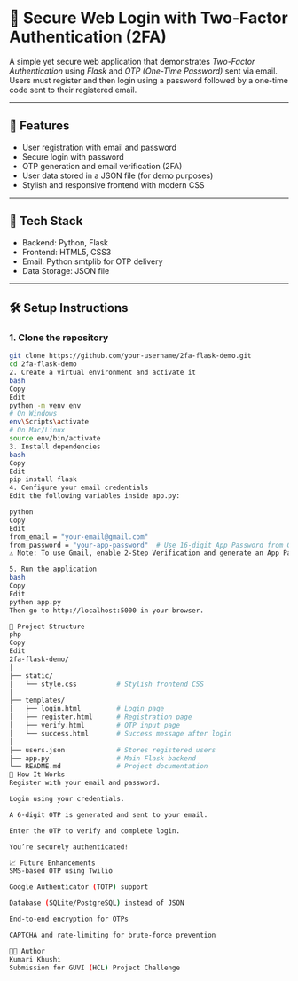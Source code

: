 # 🔐 Secure Web Login with Two-Factor Authentication (2FA)

A simple yet secure web application that demonstrates *Two-Factor Authentication* using *Flask* and *OTP (One-Time Password)* sent via email. Users must register and then login using a password followed by a one-time code sent to their registered email.

---

## 📌 Features

- User registration with email and password
- Secure login with password
- OTP generation and email verification (2FA)
- User data stored in a JSON file (for demo purposes)
- Stylish and responsive frontend with modern CSS

---

## 🚀 Tech Stack

- Backend: Python, Flask
- Frontend: HTML5, CSS3
- Email: Python smtplib for OTP delivery
- Data Storage: JSON file

---

## 🛠 Setup Instructions

### 1. Clone the repository

```bash
git clone https://github.com/your-username/2fa-flask-demo.git
cd 2fa-flask-demo
2. Create a virtual environment and activate it
bash
Copy
Edit
python -m venv env
# On Windows
env\Scripts\activate
# On Mac/Linux
source env/bin/activate
3. Install dependencies
bash
Copy
Edit
pip install flask
4. Configure your email credentials
Edit the following variables inside app.py:

python
Copy
Edit
from_email = "your-email@gmail.com"
from_password = "your-app-password"  # Use 16-digit App Password from Google
⚠ Note: To use Gmail, enable 2-Step Verification and generate an App Password from your Google Account.

5. Run the application
bash
Copy
Edit
python app.py
Then go to http://localhost:5000 in your browser.

🧪 Project Structure
php
Copy
Edit
2fa-flask-demo/
│
├── static/
│   └── style.css          # Stylish frontend CSS
│
├── templates/
│   ├── login.html         # Login page
│   ├── register.html      # Registration page
│   ├── verify.html        # OTP input page
│   └── success.html       # Success message after login
│
├── users.json             # Stores registered users
├── app.py                 # Main Flask backend
└── README.md              # Project documentation
🔐 How It Works
Register with your email and password.

Login using your credentials.

A 6-digit OTP is generated and sent to your email.

Enter the OTP to verify and complete login.

You’re securely authenticated!

📈 Future Enhancements
SMS-based OTP using Twilio

Google Authenticator (TOTP) support

Database (SQLite/PostgreSQL) instead of JSON

End-to-end encryption for OTPs

CAPTCHA and rate-limiting for brute-force prevention

👩‍💻 Author
Kumari Khushi
Submission for GUVI (HCL) Project Challenge
